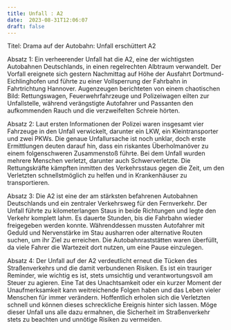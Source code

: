 ```yaml
---
title: Unfall : A2
date:  2023-08-31T12:06:07
draft: false
---
```


Titel: Drama auf der Autobahn: Unfall erschüttert A2

Absatz 1:
Ein verheerender Unfall hat die A2, eine der wichtigsten Autobahnen Deutschlands, in einen regelrechten Albtraum verwandelt. Der Vorfall ereignete sich gestern Nachmittag auf Höhe der Ausfahrt Dortmund-Eichlinghofen und führte zu einer Vollsperrung der Fahrbahn in Fahrtrichtung Hannover. Augenzeugen berichteten von einem chaotischen Bild: Rettungswagen, Feuerwehrfahrzeuge und Polizeiwagen eilten zur Unfallstelle, während verängstigte Autofahrer und Passanten den aufkommenden Rauch und die verzweifelten Schreie hörten.

Absatz 2:
Laut ersten Informationen der Polizei waren insgesamt vier Fahrzeuge in den Unfall verwickelt, darunter ein LKW, ein Kleintransporter und zwei PKWs. Die genaue Unfallursache ist noch unklar, doch erste Ermittlungen deuten darauf hin, dass ein riskantes Überholmanöver zu einem folgenschweren Zusammenstoß führte. Bei dem Unfall wurden mehrere Menschen verletzt, darunter auch Schwerverletzte. Die Rettungskräfte kämpften inmitten des Verkehrsstaus gegen die Zeit, um den Verletzten schnellstmöglich zu helfen und in Krankenhäuser zu transportieren.

Absatz 3:
Die A2 ist eine der am stärksten befahrenen Autobahnen Deutschlands und ein zentraler Verkehrsweg für den Fernverkehr. Der Unfall führte zu kilometerlangen Staus in beide Richtungen und legte den Verkehr komplett lahm. Es dauerte Stunden, bis die Fahrbahn wieder freigegeben werden konnte. Währenddessen mussten Autofahrer mit Geduld und Nervenstärke im Stau ausharren oder alternative Routen suchen, um ihr Ziel zu erreichen. Die Autobahnraststätten waren überfüllt, da viele Fahrer die Wartezeit dort nutzen, um eine Pause einzulegen.

Absatz 4:
Der Unfall auf der A2 verdeutlicht erneut die Tücken des Straßenverkehrs und die damit verbundenen Risiken. Es ist ein trauriger Reminder, wie wichtig es ist, stets umsichtig und verantwortungsvoll am Steuer zu agieren. Eine Tat des Unachtsamkeit oder ein kurzer Moment der Unaufmerksamkeit kann weitreichende Folgen haben und das Leben vieler Menschen für immer verändern. Hoffentlich erholen sich die Verletzten schnell und können dieses schreckliche Ereignis hinter sich lassen. Möge dieser Unfall uns alle dazu ermahnen, die Sicherheit im Straßenverkehr stets zu beachten und unnötige Risiken zu vermeiden.